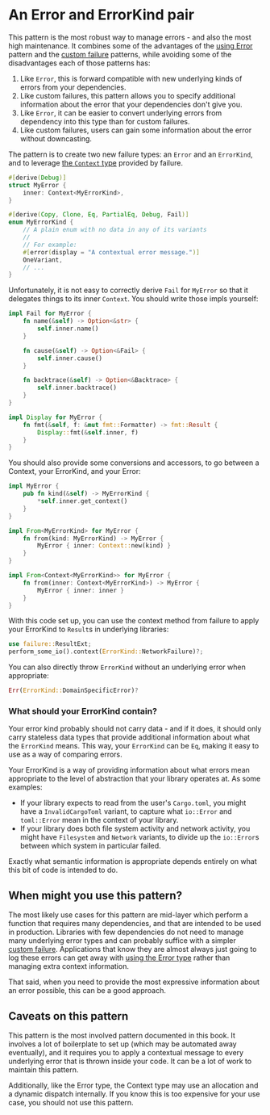 # An Error and ErrorKind pair

This pattern is the most robust way to manage errors - and also the most high
maintenance. It combines some of the advantages of the [using Error][use-error]
pattern and the [custom failure][custom-fail] patterns, while avoiding some of
the disadvantages each of those patterns has:

1. Like `Error`, this is forward compatible with new underlying kinds of
errors from your dependencies.
2. Like custom failures, this pattern allows you to specify additional information about the error that your dependencies don't give you.
3. Like `Error`, it can be easier to convert underlying errors from dependency
into this type than for custom failures.
4. Like custom failures, users can gain some information about the error
without downcasting.

The pattern is to create two new failure types: an `Error` and an `ErrorKind`,
and to leverage [the `Context` type][context-api] provided by failure.

```rust
#[derive(Debug)]
struct MyError {
    inner: Context<MyErrorKind>,
}

#[derive(Copy, Clone, Eq, PartialEq, Debug, Fail)]
enum MyErrorKind {
    // A plain enum with no data in any of its variants
    //
    // For example:
    #[error(display = "A contextual error message.")]
    OneVariant,
    // ...
}
```

Unfortunately, it is not easy to correctly derive `Fail` for `MyError` so that
it delegates things to its inner `Context`. You should write those impls
yourself:

```rust
impl Fail for MyError {
    fn name(&self) -> Option<&str> {
        self.inner.name()
    }

    fn cause(&self) -> Option<&Fail> {
        self.inner.cause()
    }

    fn backtrace(&self) -> Option<&Backtrace> {
        self.inner.backtrace()
    }
}

impl Display for MyError {
    fn fmt(&self, f: &mut fmt::Formatter) -> fmt::Result {
        Display::fmt(&self.inner, f)
    }
}
```

You should also provide some conversions and accessors, to go between a
Context, your ErrorKind, and your Error:

```rust
impl MyError {
    pub fn kind(&self) -> MyErrorKind {
        *self.inner.get_context()
    }
}

impl From<MyErrorKind> for MyError {
    fn from(kind: MyErrorKind) -> MyError {
        MyError { inner: Context::new(kind) }
    }
}

impl From<Context<MyErrorKind>> for MyError {
    fn from(inner: Context<MyErrorKind>) -> MyError {
        MyError { inner: inner }
    }
}
```

With this code set up, you can use the context method from failure to apply
your ErrorKind to `Result`s in underlying libraries:

```rust
use failure::ResultExt;
perform_some_io().context(ErrorKind::NetworkFailure)?;
```

You can also directly throw `ErrorKind` without an underlying error when
appropriate:

```rust
Err(ErrorKind::DomainSpecificError)?
```

### What should your ErrorKind contain?

Your error kind probably should not carry data - and if it does, it should only
carry stateless data types that provide additional information about what the
`ErrorKind` means. This way, your `ErrorKind` can be `Eq`, making it
easy to use as a way of comparing errors.

Your ErrorKind is a way of providing information about what errors mean
appropriate to the level of abstraction that your library operates at. As some
examples:

- If your library expects to read from the user's `Cargo.toml`, you might have
  a `InvalidCargoToml` variant, to capture what `io::Error` and `toml::Error`
  mean in the context of your library.
- If your library does both file system activity and network activity, you
  might have `Filesystem` and `Network` variants, to divide up the `io::Error`s
  between which system in particular failed.

Exactly what semantic information is appropriate depends entirely on what this
bit of code is intended to do.

## When might you use this pattern?

The most likely use cases for this pattern are mid-layer which perform a
function that requires many dependencies, and that are intended to be used in
production. Libraries with few dependencies do not need to manage many
underlying error types and can probably suffice with a simpler [custom
failure][custom-fail]. Applications that know they are almost always just going
to log these errors can get away with [using the Error type][use-error] rather
than managing extra context information.

That said, when you need to provide the most expressive information about an
error possible, this can be a good approach.

## Caveats on this pattern

This pattern is the most involved pattern documented in this book. It involves
a lot of boilerplate to set up (which may be automated away eventually), and it
requires you to apply a contextual message to every underlying error that is
thrown inside your code. It can be a lot of work to maintain this pattern.

Additionally, like the Error type, the Context type may use an allocation and a
dynamic dispatch internally. If you know this is too expensive for your use
case, you should not use this pattern.

[use-error]: ./use-error.html
[custom-fail]: ./custom-fail.html
[context-api]: https://docs.rs/failure/latest/failure/struct.Context.html
